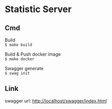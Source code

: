 # Statistic Server

## Cmd

Build  
`$ make build`  

Build & Push docker image  
`$ make docker`  

Swagger generate  
`$ swag init`  

## Link

swagger url: [http://localhost/swagger/index.html](http://localhost/swagger/index.html)